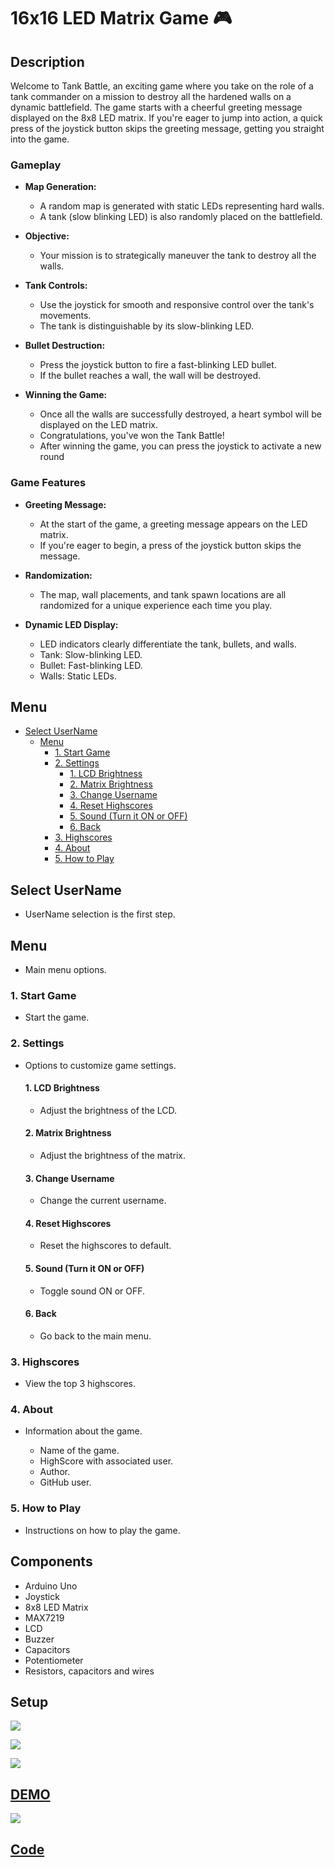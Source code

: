 # 16x16 LED Matrix Game :video_game:

## Description

Welcome to Tank Battle, an exciting game where you take on the role of a tank commander on a mission to destroy all the hardened walls on a dynamic battlefield. The game starts with a cheerful greeting message displayed on the 8x8 LED matrix. If you're eager to jump into action, a quick press of the joystick button skips the greeting message, getting you straight into the game.

### Gameplay

- **Map Generation:**
  - A random map is generated with static LEDs representing hard walls.
  - A tank (slow blinking LED) is also randomly placed on the battlefield.

- **Objective:**
  - Your mission is to strategically maneuver the tank to destroy all the walls.

- **Tank Controls:**
  - Use the joystick for smooth and responsive control over the tank's movements.
  - The tank is distinguishable by its slow-blinking LED.

- **Bullet Destruction:**
  - Press the joystick button to fire a fast-blinking LED bullet.
  - If the bullet reaches a wall, the wall will be destroyed.

- **Winning the Game:**
  - Once all the walls are successfully destroyed, a heart symbol will be displayed on the LED matrix.
  - Congratulations, you've won the Tank Battle!
  - After winning the game, you can press the joystick to activate a new round

### Game Features

- **Greeting Message:**
  - At the start of the game, a greeting message appears on the LED matrix.
  - If you're eager to begin, a press of the joystick button skips the message.

- **Randomization:**
  - The map, wall placements, and tank spawn locations are all randomized for a unique experience each time you play.

- **Dynamic LED Display:**
  - LED indicators clearly differentiate the tank, bullets, and walls.
  - Tank: Slow-blinking LED.
  - Bullet: Fast-blinking LED.
  - Walls: Static LEDs.

## Menu

- [Select UserName](#select-username)
  - [Menu](#menu)
    - [1. Start Game](#1-start-game)
    - [2. Settings](#2-settings)
      - [1. LCD Brightness](#1-lcd-brightness)
      - [2. Matrix Brightness](#2-matrix-brightness)
      - [3. Change Username](#3-change-username)
      - [4. Reset Highscores](#4-reset-highscores)
      - [5. Sound (Turn it ON or OFF)](#5-sound-turn-it-on-or-off)
      - [6. Back](#6-back)
    - [3. Highscores](#3-highscores)
    - [4. About](#4-about)
    - [5. How to Play](#5-how-to-play)

## Select UserName

- UserName selection is the first step.

## Menu

- Main menu options.

### 1. Start Game

- Start the game.

### 2. Settings

- Options to customize game settings.

  #### 1. LCD Brightness

  - Adjust the brightness of the LCD.

  #### 2. Matrix Brightness

  - Adjust the brightness of the matrix.

  #### 3. Change Username

  - Change the current username.

  #### 4. Reset Highscores

  - Reset the highscores to default.

  #### 5. Sound (Turn it ON or OFF)

  - Toggle sound ON or OFF.

  #### 6. Back

  - Go back to the main menu.

### 3. Highscores

- View the top 3 highscores.

### 4. About

- Information about the game.

  - Name of the game.
  - HighScore with associated user.
  - Author.
  - GitHub user.

### 5. How to Play

- Instructions on how to play the game.



## Components

- Arduino Uno
- Joystick
- 8x8 LED Matrix
- MAX7219
- LCD
- Buzzer
- Capacitors
- Potentiometer
- Resistors, capacitors and wires

## Setup

![](https://github.com/radubuzas/MatrixProject/blob/master/Assets/top.jpg)

![](https://github.com/radubuzas/MatrixProject/blob/master/Assets/front.jpg)

![](https://github.com/radubuzas/MatrixProject/blob/master/Assets/back.jpg)


## [DEMO](https://youtu.be/WOwh-9-vRxs)
[![](https://img.youtube.com/vi/zOQ15DALtWg/0.jpg)](https://youtu.be/zOQ15DALtWg)

## [Code](https://github.com/radubuzas/MatrixProject/blob/master/matrix/matrix.ino)